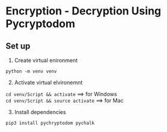 # Encryption - Decryption Using Pycryptodom


## Set up

1. Create virtual enironment

`python -m venv venv`

2. Activate virtual elvironemnt

`cd venv/Script && activate` ==> for Windows <br>
`cd venv/Script && source activate` ==> for Mac

3. Install dependencies 

`pip3 install pychryptodom pychalk`
